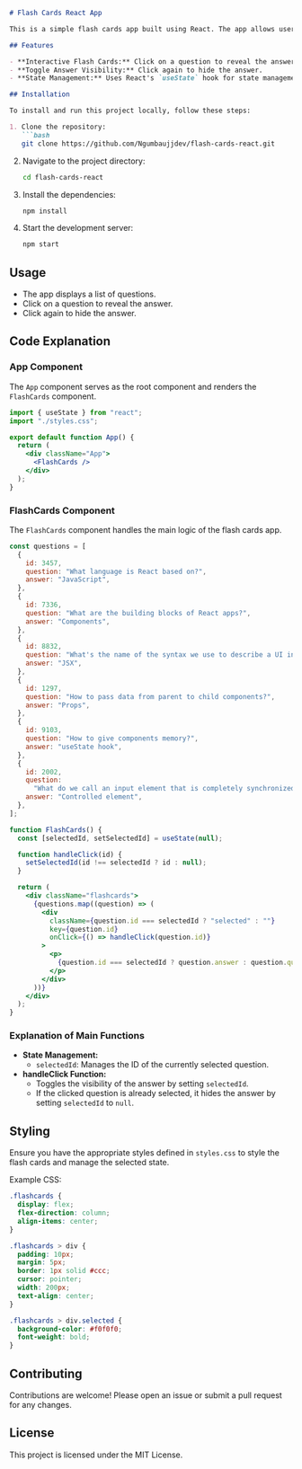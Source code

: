 ```markdown
# Flash Cards React App

This is a simple flash cards app built using React. The app allows users to click on a question to reveal the answer, promoting interactive learning.

## Features

- **Interactive Flash Cards:** Click on a question to reveal the answer.
- **Toggle Answer Visibility:** Click again to hide the answer.
- **State Management:** Uses React's `useState` hook for state management.

## Installation

To install and run this project locally, follow these steps:

1. Clone the repository:
   ```bash
   git clone https://github.com/Ngumbaujjdev/flash-cards-react.git
   ```

2. Navigate to the project directory:
   ```bash
   cd flash-cards-react
   ```

3. Install the dependencies:
   ```bash
   npm install
   ```

4. Start the development server:
   ```bash
   npm start
   ```

## Usage

- The app displays a list of questions.
- Click on a question to reveal the answer.
- Click again to hide the answer.

## Code Explanation

### App Component

The `App` component serves as the root component and renders the `FlashCards` component.

```jsx
import { useState } from "react";
import "./styles.css";

export default function App() {
  return (
    <div className="App">
      <FlashCards />
    </div>
  );
}
```

### FlashCards Component

The `FlashCards` component handles the main logic of the flash cards app.

```jsx
const questions = [
  {
    id: 3457,
    question: "What language is React based on?",
    answer: "JavaScript",
  },
  {
    id: 7336,
    question: "What are the building blocks of React apps?",
    answer: "Components",
  },
  {
    id: 8832,
    question: "What's the name of the syntax we use to describe a UI in React?",
    answer: "JSX",
  },
  {
    id: 1297,
    question: "How to pass data from parent to child components?",
    answer: "Props",
  },
  {
    id: 9103,
    question: "How to give components memory?",
    answer: "useState hook",
  },
  {
    id: 2002,
    question:
      "What do we call an input element that is completely synchronized with state?",
    answer: "Controlled element",
  },
];

function FlashCards() {
  const [selectedId, setSelectedId] = useState(null);

  function handleClick(id) {
    setSelectedId(id !== selectedId ? id : null);
  }

  return (
    <div className="flashcards">
      {questions.map((question) => (
        <div
          className={question.id === selectedId ? "selected" : ""}
          key={question.id}
          onClick={() => handleClick(question.id)}
        >
          <p>
            {question.id === selectedId ? question.answer : question.question}
          </p>
        </div>
      ))}
    </div>
  );
}
```

### Explanation of Main Functions

- **State Management:** 
  - `selectedId`: Manages the ID of the currently selected question.
- **handleClick Function:**
  - Toggles the visibility of the answer by setting `selectedId`.
  - If the clicked question is already selected, it hides the answer by setting `selectedId` to `null`.

## Styling

Ensure you have the appropriate styles defined in `styles.css` to style the flash cards and manage the selected state.

Example CSS:

```css
.flashcards {
  display: flex;
  flex-direction: column;
  align-items: center;
}

.flashcards > div {
  padding: 10px;
  margin: 5px;
  border: 1px solid #ccc;
  cursor: pointer;
  width: 200px;
  text-align: center;
}

.flashcards > div.selected {
  background-color: #f0f0f0;
  font-weight: bold;
}
```

## Contributing

Contributions are welcome! Please open an issue or submit a pull request for any changes.

## License

This project is licensed under the MIT License.
```
